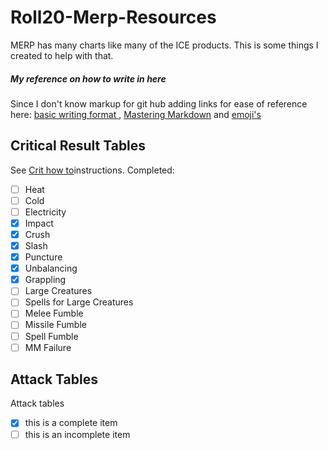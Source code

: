 # Roll20-Merp-Resources
MERP has many charts like many of the ICE products.  This is some things I created to help with that.
##### My reference on how to write in here
Since I don't know markup for git hub adding links for ease of reference here: [basic writing format ](https://docs.github.com/en/github/writing-on-github/basic-writing-and-formatting-syntax), [Mastering Markdown](https://guides.github.com/features/mastering-markdown/) and [emoji's](https://gist.github.com/rxaviers/7360908)
## Critical Result Tables
See [Crit how to](https://github.com/jbogrand/Roll20-Merp-Resources/blob/main/Crit/Crit%20howto.md)instructions. Completed:
- [ ] Heat
- [ ] Cold
- [ ] Electricity
- [x] Impact
- [x] Crush
- [x] Slash
- [x] Puncture
- [x] Unbalancing
- [x] Grappling
- [ ] Large Creatures
- [ ] Spells for Large Creatures
- [ ] Melee Fumble
- [ ] Missile Fumble
- [ ] Spell Fumble
- [ ] MM Failure

## Attack Tables
Attack tables
- [x] this is a complete item
- [ ] this is an incomplete item
